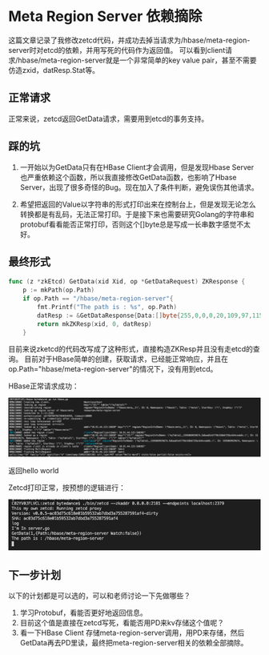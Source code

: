 # Meta Region Server 依赖摘除

这篇文章记录了我修改zetcd代码，并成功去掉当请求为/hbase/meta-region-server时对etcd的依赖，并用写死的代码作为返回值。
可以看到client请求/hbase/meta-region-server就是一个非常简单的key value pair，甚至不需要仿造zxid，datResp.Stat等。

## 正常请求
正常来说，zetcd返回GetData请求，需要用到etcd的事务支持。


## 踩的坑

1. 一开始以为GetData只有在HBase Client才会调用，但是发现Hbase Server也严重依赖这个函数，所以我直接修改GetData函数，也影响了Hbase Server，出现了很多奇怪的Bug。现在加入了条件判断，避免误伤其他请求。

2. 希望把返回的Value以字符串的形式打印出来在控制台上，但是发现无论怎么转换都是有乱码，无法正常打印。于是接下来也需要研究Golang的字符串和protobuf看看能否正常打印，否则这个[]byte总是写成一长串数字感觉不太好。



## 最终形式
```go
func (z *zkEtcd) GetData(xid Xid, op *GetDataRequest) ZKResponse {
	p := mkPath(op.Path)
	if op.Path == "/hbase/meta-region-server"{
		fmt.Printf("The path is : %s", op.Path)
		datResp := &GetDataResponse{Data:[]byte{255,0,0,0,20,109,97,115,116,101,114,58,49,54,48,48,48,238,184,44 ,12 ,55 ,147 ,137 ,251 ,80 ,66 ,85 ,70 ,10 ,24 ,10 ,12 ,49 ,48 ,46 ,57 ,49 ,46 ,52 ,52 ,46 ,49 ,50 ,50 ,16 ,148 ,125 ,24,211,141,170,170,182,46,16,0,24,3}} // region server的地址 
		return mkZKResp(xid, 0, datResp)
	}
```

目前来说zketcd的代码改写成了这种形式，直接构造ZKResp并且没有走etcd的查询。
目前对于HBase简单的创建，获取请求，已经能正常响应，并且在op.Path="hbase/meta-region-server"的情况下，没有用到etcd。

HBase正常请求成功：

![image-20200720101056337](./img/image-20200720101056337.png)

返回hello world



Zetcd打印正常，按预想的逻辑进行：

![image-20200720101150109](./img/image-20200720101150109.png)

## 下一步计划

以下的计划都是可以选的，可以和老师讨论一下先做哪些？

1. 学习Protobuf，看能否更好地返回信息。
2. 目前这个值是直接在zetcd写死，看能否用PD来kv存储这个值呢？
3. 看一下HBase Client 存储meta-region-server调用，用PD来存储，然后GetData再去PD里读，最终把meta-region-server相关的依赖全部摘除。
